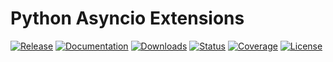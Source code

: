 # Python Asyncio Extensions

[![Release](
https://img.shields.io/pypi/v/metajson?color=success&label=Release&style=flat-square)](
https://pypi.org/project/metajson)
[![Documentation](
https://img.shields.io/badge/Documentation-click_here!-success?style=flat-square)](
https://kamadorueda.github.io/metajson/)
[![Downloads](
https://img.shields.io/pypi/dm/metajson?label=Downloads&style=flat-square)](
https://pypi.org/project/metajson)
[![Status](
https://img.shields.io/pypi/status/metajson?label=Status&style=flat-square)](
https://pypi.org/project/metajson)
[![Coverage](
https://img.shields.io/badge/Coverage-100%25-success?style=flat-square)](
https://kamadorueda.github.io/metajson/)
[![License](
https://img.shields.io/pypi/l/metajson?color=success&label=License&style=flat-square)](
https://github.com/kamadorueda/metajson/blob/latest/LICENSE.md)
